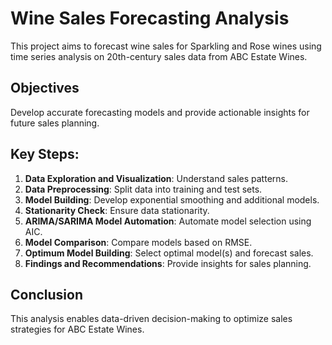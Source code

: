 
# Wine Sales Forecasting Analysis

This project aims to forecast wine sales for Sparkling and Rose wines using time series analysis on 20th-century sales data from ABC Estate Wines.

## Objectives
Develop accurate forecasting models and provide actionable insights for future sales planning.

## Key Steps:
1. **Data Exploration and Visualization**: Understand sales patterns.
2. **Data Preprocessing**: Split data into training and test sets.
3. **Model Building**: Develop exponential smoothing and additional models.
4. **Stationarity Check**: Ensure data stationarity.
5. **ARIMA/SARIMA Model Automation**: Automate model selection using AIC.
6. **Model Comparison**: Compare models based on RMSE.
7. **Optimum Model Building**: Select optimal model(s) and forecast sales.
8. **Findings and Recommendations**: Provide insights for sales planning.

## Conclusion
This analysis enables data-driven decision-making to optimize sales strategies for ABC Estate Wines.

